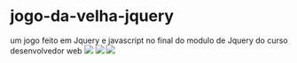 # jogo-da-velha-jquery
um jogo feito em Jquery e  javascript no final do modulo de Jquery do curso desenvolvedor web
<img src="https://github.com/marciojsalmeida/jogo-estourar-baloes-javascript/blob/master/jogoVelha.jpg">
<img src="https://github.com/marciojsalmeida/jogo-estourar-baloes-javascript/blob/master/jogoVelha2.jpg">
<img src="https://github.com/marciojsalmeida/jogo-estourar-baloes-javascript/blob/master/jogoVelha3.jpg">
